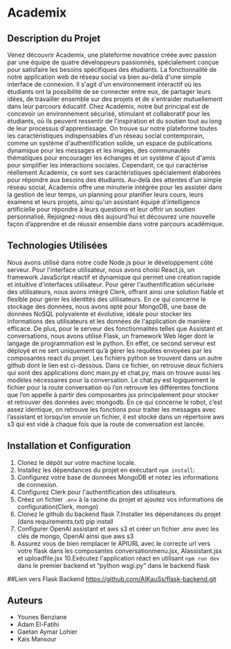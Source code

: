 # Academix
 
## Description du Projet
 
Venez découvrir Academix, une plateforme novatrice créée avec passion par une équipe de quatre développeurs passionnés, spécialement conçue pour satisfaire les besoins spécifiques des étudiants. La fonctionnalité de notre application web de réseau social va bien au-delà d'une simple interface de connexion. Il s'agit d'un environnement interactif où les étudiants ont la possibilité de se connecter entre eux, de partager leurs idées, de travailler ensemble sur des projets et de s'entraider mutuellement dans leur parcours éducatif. Chez Academix, notre but principal est de concevoir un environnement sécurisé, stimulant et collaboratif pour les étudiants, où ils peuvent ressentir de l'inspiration et du soutien tout au long de leur processus d'apprentissage. On trouve sur notre plateforme toutes les caractéristiques indispensables d'un réseau social contemporain, comme un système d'authentification solide, un espace de publications dynamique pour les messages et les images, des communautés thématiques pour encourager les échanges et un système d'ajout d'amis pour simplifier les interactions sociales. Cependant, ce qui caractérise réellement Academix, ce sont ses caractéristiques spécialement élaborées pour répondre aux besoins des étudiants. Au-delà des attentes d'un simple réseau social, Academix offre une minuterie intégrée pour les assister dans la gestion de leur temps, un planning pour planifier leurs cours, leurs examens et leurs projets, ainsi qu'un assistant équipé d'intelligence artificielle pour répondre à leurs questions et leur offrir un soutien personnalisé. Rejoignez-nous dès aujourd'hui et découvrez une nouvelle façon d’apprendre et de réussir ensemble dans votre parcours académique.
 
## Technologies Utilisées
 
Nous avons utilisé dans notre code Node.js pour le développement côté serveur. Pour l'interface utilisateur, nous avons choisi React.js, un framework JavaScript réactif et dynamique qui permet une création rapide et intuitive d'interfaces utilisateur. Pour gérer l'authentification sécurisée des utilisateurs, nous avons intégré Clerk, offrant ainsi une solution fiable et flexible pour gérer les identités des utilisateurs. En ce qui concerne le stockage des données, nous avons opté pour MongoDB, une base de données NoSQL polyvalente et évolutive, idéale pour stocker les informations des utilisateurs et les données de l'application de manière efficace. De plus, pour le serveur des fonctionnalités telles que Assistant et conversations, nous avons utilisé Flask, un framework Web léger dont le langage de programmation est le python. En effet, ce second serveur est déployé et ne sert uniquement qu’à gérer les requêtes envoyées par les composantes react du projet. Les fichiers python se trouvent dans un autre github dont le lien est ci-dessous. Dans ce fichier, on retrouve deux fichiers qui sont des applications donc main.py et chat.py, mais on trouve aussi les modèles nécessaires pour la conversation. Le chat.py est logiquement le fichier pour la route conversation où l’on retrouve les différentes fonctions que l’on appelle à partir des composantes jsx principalement pour stocker et retrouver des données avec mongodb. En ce qui concerne le robot, c’est assez identique, on retrouve les fonctions pour traiter les messages avec l’assistant et lorsqu’on envoie un fichier, il est stocké dans un répertoire aws s3 qui est vidé à chaque fois que la route de conversation est lancée. 
 
## Installation et Configuration
 
1. Clonez le dépôt sur votre machine locale.
2. Installez les dépendances du projet en exécutant `npm install`:
3. Configurez votre base de données MongoDB et notez les informations de connexion.
4. Configurez Clerk pour l'authentification des utilisateurs.
5. Créez un fichier `.env` à la racine du projet et ajoutez vos informations de configuration(Clerk, mongo) 
6. Clonez le github du backend flask
7.Installer les dépendances du projet (dans requirements.txt) pip install 
8. Configurer OpenAI assistant et aws s3  et créer un fichier .env avec les clés de mongo, OpenAI ainsi que aws s3
9. Assurez vous de bien remplacer le APIURL avec le correcte url vers votre flask dans les composantes conversationmenu.jsx, AIassistant.jsx et uploadfile.jsx
10.Exécutez l'application réact en utilisant `npm run dev` dans le premier backend et “python wsgi.py” dans le backend flask
 
##Lien vers Flask Backend
https://github.com/AIKauSs/flask-backend.git
 
## Auteurs
 
- Younes Benziane
- Adam El-Fatihi
- Gaetan Aymar Lohier
- Kais Mansour
